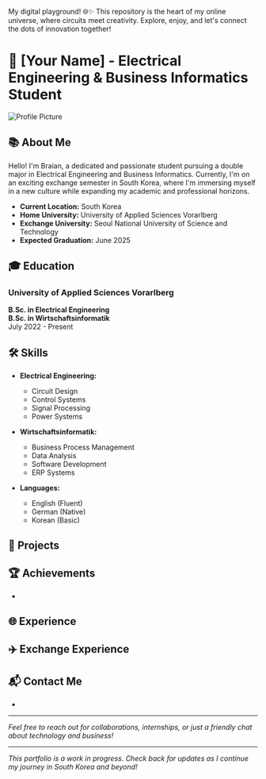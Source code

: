 My digital playground! 🌐✨ This repository is the heart of my online universe, where circuits meet creativity. Explore, enjoy, and let's connect the dots of innovation together!

# 🌟 [Your Name] - Electrical Engineering & Business Informatics Student

![Profile Picture](profile-picture-url)

## 📚 About Me

Hello! I'm Braian, a dedicated and passionate student pursuing a double major in Electrical Engineering and Business Informatics. Currently, I'm on an exciting exchange semester in South Korea, where I'm immersing myself in a new culture while expanding my academic and professional horizons.

- **Current Location:** South Korea
- **Home University:** University of Applied Sciences Vorarlberg
- **Exchange University:** Seoul National University of Science and Technology
- **Expected Graduation:** June 2025

## 🎓 Education

### University of Applied Sciences Vorarlberg
**B.Sc. in Electrical Engineering**  
**B.Sc. in Wirtschaftsinformatik**  
July 2022 - Present


## 🛠️ Skills

- **Electrical Engineering:**
  - Circuit Design
  - Control Systems
  - Signal Processing
  - Power Systems

- **Wirtschaftsinformatik:**
  - Business Process Management
  - Data Analysis
  - Software Development
  - ERP Systems

- **Languages:**
  - English (Fluent)
  - German (Native)
  - Korean (Basic)

## 💼 Projects

### 

## 🏆 Achievements

- 

## 🌐 Experience

###

## ✈️ Exchange Experience



## 📬 Contact Me

- 

---

*Feel free to reach out for collaborations, internships, or just a friendly chat about technology and business!*

---

*This portfolio is a work in progress. Check back for updates as I continue my journey in South Korea and beyond!*
